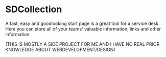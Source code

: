 # SDCollection

A fast, easy and goodlooking start page is a great tool for a service desk. Here you can store all of your teams' valuable information, links
and other information.

(THIS IS MOSTLY A SIDE PROJECT FOR ME AND I HAVE NO REAL PRIOR KNOWLEDGE ABOUT WEBDEVELOPMENT/DESIGN)
